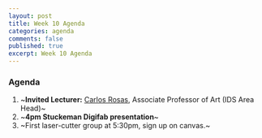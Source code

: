 ```yaml
---
layout: post
title: Week 10 Agenda
categories: agenda
comments: false
published: true
excerpt: Week 10 Agenda
---
```


### Agenda

1. ~**Invited Lecturer:** [Carlos Rosas](https://sova.psu.edu/profile/carlosrosas), Associate Professor of Art (IDS Area Head)~
2. ~**4pm Stuckeman Digifab presentation**~
3. ~First laser-cutter group at 5:30pm, sign up on canvas.~
